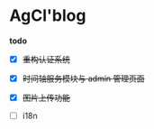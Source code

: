 # AgCl'blog

**todo**

-   [x] ~~重构认证系统~~

-   [x] ~~时间轴服务模块与 admin 管理页面~~

-   [x] ~~图片上传功能~~

-   [ ] i18n

